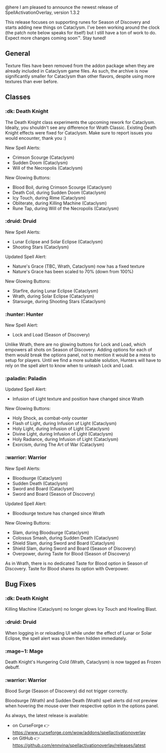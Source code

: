 @here I am pleased to announce the newest release of SpellActivationOverlay, version 1.3.2

This release focuses on supporting runes for Season of Discovery and starts adding new things on Cataclysm. I've been working around the clock (the patch note below speaks for itself) but I still have a ton of work to do. Expect more changes coming soon™. Stay tuned!

## General
Texture files have been removed from the addon package when they are already included in Cataclysm game files. As such, the archive is now significantly smaller for Cataclysm than other flavors, despite using more textures than ever before.

## Classes
### :dk:  Death Knight
The Death Knight class experiments the upcoming rework for Cataclysm. Ideally, you shouldn't see any difference for Wrath Classic. Existing Death Knight effects were fixed for Cataclysm. Make sure to report issues you would encounter, thank you :)

New Spell Alerts:
- Crimson Scourge (Cataclysm)
- Sudden Doom (Cataclysm)
- Will of the Necropolis (Cataclysm)

New Glowing Buttons:
- Blood Boil, during Crimson Scourge (Cataclysm)
- Death Coil, during Sudden Doom (Cataclysm)
- Icy Touch, during Rime (Cataclysm)
- Obliterate, during Killing Machine (Cataclysm)
- Rune Tap, during Will of the Necropolis (Cataclysm)
### :druid:  Druid
New Spell Alerts:
- Lunar Eclipse and Solar Eclipse (Cataclysm)
- Shooting Stars (Cataclysm)

Updated Spell Alert:
- Nature's Grace (TBC, Wrath, Cataclysm) now has a fixed texture
- Nature's Grace has been scaled to 70% (down from 100%)

New Glowing Buttons:
- Starfire, during Lunar Eclipse (Cataclysm)
- Wrath, during Solar Eclipse (Cataclysm)
- Starsurge, during Shooting Stars (Cataclysm)
### :hunter:  Hunter
New Spell Alert:
- Lock and Load (Season of Discovery)

Unlike Wrath, there are no glowing buttons for Lock and Load, which empowers all shots on Season of Discovery. Adding options for each of them would break the options panel, not to mention it would be a mess to setup for players. Until we find a more suitable solution, Hunters will have to rely on the spell alert to know when to unleash Lock and Load.
### :paladin:  Paladin
Updated Spell Alert:
- Infusion of Light texture and position have changed since Wrath

New Glowing Buttons:
- Holy Shock, as combat-only counter
- Flash of Light, during Infusion of Light (Cataclysm)
- Holy Light, during Infusion of Light (Cataclysm)
- Divine Light, during Infusion of Light (Cataclysm)
- Holy Radiance, during Infusion of Light (Cataclysm)
- Exorcism, during The Art of War (Cataclysm)
### :warrior:  Warrior
New Spell Alerts:
- Bloodsurge (Cataclysm)
- Sudden Death (Cataclysm)
- Sword and Board (Cataclysm)
- Sword and Board (Season of Discovery)

Updated Spell Alert:
- Bloodsurge texture has changed since Wrath

New Glowing Buttons:
- Slam, during Bloodsurge (Cataclysm)
- Colossus Smash, during Sudden Death (Cataclysm)
- Shield Slam, during Sword and Board (Cataclysm)
- Shield Slam, during Sword and Board (Season of Discovery)
- Overpower, during Taste for Blood (Season of Discovery)

As in Wrath, there is no dedicated Taste for Blood option in Season of Discovery. Taste for Blood shares its option with Overpower.

## Bug Fixes
### :dk:  Death Knight
Killing Machine (Cataclysm) no longer glows Icy Touch and Howling Blast.
### :druid:  Druid
When logging in or reloading UI while under the effect of Lunar or Solar Eclipse, the spell alert was shown then hidden immediately.
### :mage~1:  Mage
Death Knight's Hungering Cold (Wrath, Cataclysm) is now tagged as Frozen debuff.
### :warrior:  Warrior
Blood Surge (Season of Discovery) did not trigger correctly.

Bloodsurge (Wrath) and Sudden Death (Wrath) spell alerts did not preview when hovering the mouse over their respective option in the options panel.


As always, the latest release is available:
- on CurseForge :point_right:  https://www.curseforge.com/wow/addons/spellactivationoverlay
- on GitHub :point_right:  https://github.com/ennvina/spellactivationoverlay/releases/latest
